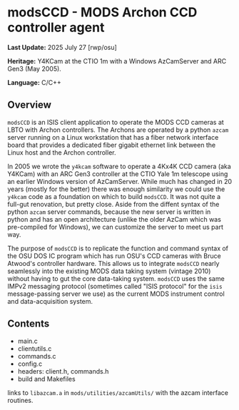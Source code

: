 # modsCCD - MODS Archon CCD controller agent

**Last Update:** 2025 July 27 [rwp/osu]

**Heritage:** Y4KCam at the CTIO 1m with a Windows AzCamServer and ARC Gen3 (May 2005).

**Language:** C/C++

## Overview

`modsCCD` is an ISIS client application to operate the MODS CCD cameras at LBTO with Archon controllers. The Archons are 
operated by a python `azcam` server running on a Linux workstation that has a fiber network interface board that provides a
dedicated fiber gigabit ethernet link between the Linux host and the Archon controller.

In 2005 we wrote the `y4kcam` software to operate a 4Kx4K CCD camera (aka Y4KCam) with an ARC Gen3 controller at the CTIO Yale 1m 
telescope using an earlier Windows version of AzCamServer. While much has changed in 20 years (mostly for the better) there was 
enough similarity we could use the `y4kcam` code as a foundation on which to build `modsCCD`.  It was not quite a full-gut renovation,
but pretty close. Aside from the diffent syntax of the python `azcam` server commands, because the new server is written in python
and has an open architecture (unlike the older AzCam which was pre-compiled for Windows), we can customize the server to meet us
part way.

The purpose of `modsCCD` is to replicate the function and command syntax of the OSU DOS IC program which has run OSU's CCD 
cameras with Bruce Atwood's controller hardware.  This allows us to integrate `modsCCD` nearly seamlessly into the existing
MODS data taking system (vintage 2010) without having to gut the core data-taking system.  `modsCCD` uses the same IMPv2
messaging protocol (sometimes called "ISIS protocol" for the `isis` message-passing server we use) as the current MODS
instrument control and data-acquisition system.

## Contents

 * main.c
 * clientutils.c
 * commands.c
 * config.c
 * headers: client.h, commands.h
 * build and Makefiles

links to `libazcam.a` in `mods/utilities/azcamUtils/` with the azcam interface routines.
